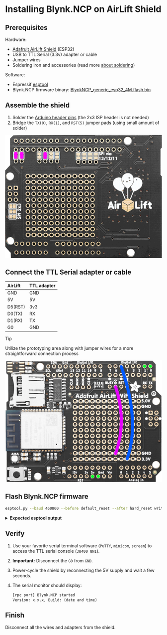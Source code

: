 # Installing Blynk.NCP on AirLift Shield

## Prerequisites

Hardware:

- [Adafruit AirLift Shield](https://www.adafruit.com/product/4285) (ESP32)
- USB to TTL Serial (3.3v) adapter or cable
- Jumper wires
- Soldering iron and accessories (read more [about soldering](https://learn.adafruit.com/adafruit-guide-excellent-soldering/tools))

Software:

- Espressif [esptool](https://docs.espressif.com/projects/esptool/en/)
- Blynk.NCP firmware binary: [BlynkNCP_generic_esp32_4M.flash.bin](https://github.com/blynkkk/BlynkNcpDriver/releases/latest/download/BlynkNCP_generic_esp32_4M.flash.bin)

## Assemble the shield

1. Solder the [Arduino header pins](https://learn.adafruit.com/adafruit-airlift-shield-esp32-wifi-co-processor/assembly-2) (the 2x3 ISP header is not needed)
2. Bridge the `TX(0)`, `RX(1)`, and `RST(5)` jumper pads (using small amount of solder)

![jumpers](../images/shields/AirLift-Shield-Bottom.png)

## Connect the TTL Serial adapter or cable

| AirLift   | TTL adapter
| :---      | :---
| GND       | GND
| 5V        | 5V
| D5(RST)   | 3v3
| D0(TX)    | RX
| D1(RX)    | TX
| G0        | GND

> [!TIP]
> Utilize the prototyping area along with jumper wires for a more straightforward connection process

![connection](../images/shields/AirLift-Shield-Top.png)

## Flash Blynk.NCP firmware

```sh
esptool.py --baud 460800 --before default_reset --after hard_reset write_flash --flash_size detect --erase-all 0x0 BlynkNCP_generic_esp32_4M.flash.bin
```

<details><summary><b>Expected esptool output</b></summary>

```log
esptool.py v4.5.1
Found 1 serial ports
Serial port /dev/ttyUSB0
Connecting.........
Detecting chip type... Unsupported detection protocol, switching and trying again...
Connecting....
Detecting chip type... ESP32
Chip is ESP32-D0WD (revision v1.0)
Features: WiFi, BT, Dual Core, 240MHz, VRef calibration in efuse, Coding Scheme None
Crystal is 40MHz
MAC: b4:e6:2d:xx:xx:xx
Uploading stub...
Running stub...
Stub running...
Changing baud rate to 460800
Changed.
Configuring flash size...
Auto-detected Flash size: 4MB
Erasing flash (this may take a while)...
Chip erase completed successfully in 9.2s
Compressed 1338368 bytes to 832842...
Writing at 0x00000000... (1 %)
Writing at 0x000115a2... (3 %)
...
Writing at 0x0013c5c1... (98 %)
Writing at 0x00141b66... (100 %)
Wrote 1338368 bytes (832842 compressed) at 0x00000000 in 20.0 seconds (effective 536.3 kbit/s)...
Hash of data verified.

Leaving...
Hard resetting via RTS pin...
```

</details>

## Verify

1. Use your favorite serial terminal software (`PuTTY`, `minicom`, `screen`) to access the TTL serial console (`38400 8N1`).
2. **Important:** Disconnect the `G0` from `GND`.
3. Power-cycle the shield by reconnecting the 5V supply and wait a few seconds.
4. The serial monitor should display:

    ```log
    [rpc port] Blynk.NCP started
    Version: x.x.x, Build: (date and time)
    ```

## Finish

Disconnect all the wires and adapters from the shield.

